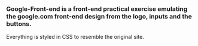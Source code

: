 ### Google-Front-end is a front-end practical exercise emulating the google.com front-end design from the logo, inputs and the buttons.
Everything is styled in CSS to resemble the original site.
